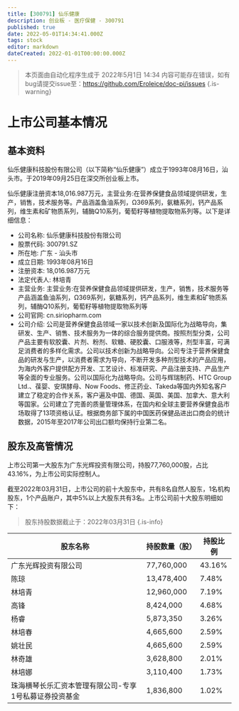 ```yaml
---
title: [300791] 仙乐健康
description: 创业板 - 医疗保健 - 300791
published: true
date: 2022-05-01T14:34:41.000Z
tags: stock
editor: markdown
dateCreated: 2022-01-01T00:00:00.000Z
---
```


> 本页面由自动化程序生成于 2022年5月1日 14:34
> 内容可能存在错误，如有bug请提交issue至：https://github.com/Eroleice/doc-pi/issues
{.is-warning}

# 上市公司基本情况

## 基本资料

仙乐健康科技股份有限公司（以下简称“仙乐健康”）成立于1993年08月16日，汕头市。于2019年09月25日在深交所创业板上市。

仙乐健康注册资本18,016.987万元，主营业务:在营养保健食品领域提供研发，生产，销售，技术服务等。产品涵盖鱼油系列，Ω369系列，氨糖系列，钙产品系列，维生素和矿物质系列，辅酶Q10系列，葡萄籽等植物提取物系列等。以下是详细信息：

- 公司名称: 仙乐健康科技股份有限公司
- 股票代码: 300791.SZ
- 所在地: 广东 - 汕头市
- 成立日期: 1993年08月16日
- 注册资本: 18,016.987万元
- 法定代表人: 林培青
- 主营业务: 主营业务:在营养保健食品领域提供研发，生产，销售，技术服务等产品涵盖鱼油系列，Ω369系列，氨糖系列，钙产品系列，维生素和矿物质系列，辅酶Q10系列，葡萄籽等植物提取物系列等
- 公司官网: cn.siriopharm.com
- 公司介绍: 公司是营养保健食品领域一家以技术创新及国际化为战略导向，集研发、生产、销售、技术服务为一体的综合服务提供商。按照剂型分类，公司产品主要有软胶囊、片剂、粉剂、软糖、硬胶囊、口服液等，剂型丰富，可满足消费者的多样化需求。公司以技术创新为战略导向。公司专注于营养保健食品的研发与生产，以消费者需求为导向，不断开发多种剂型技术的产品应用，为海内外客户提供配方开发、工艺设计、标准研究、产品注册支持、产品生产等全面的专业服务。公司以国际化为战略导向。公司与辉瑞制药、HTC Group Ltd.、葆婴、安琪酵母、Now Foods、修正药业、Takeda等国内外知名客户建立了稳定的合作关系，客户遍及中国、德国、英国、美国、加拿大、意大利等国家。公司建立了完善的质量管理体系，在国内和全球主要营养保健食品市场取得了13项资格认证。根据商务部下属的中国医药保健品进出口商会的统计数据，2015年至2017年公司出口额均保持行业第二名。


## 股东及高管情况

上市公司第一大股东为广东光辉投资有限公司，持股77,760,000股，占比43.16%，为上市公司实际控制人。

截至2022年03月31日，上市公司的前十大股东中，共有8名自然人股东，1名机构股东，1个产品账户，其中5%以上大股东共有3名。上市公司前十大股东明细如下：

> 股东持股数据截止于：2022年03月31日
{.is-info}

| 股东名称 | 持股数量（股） | 持股比例 |
| --- | --- | --- |
| 广东光辉投资有限公司 | 77,760,000 | 43.16% |
| 陈琼 | 13,478,400 | 7.48% |
| 林培青 | 12,960,000 | 7.19% |
| 高锋 | 8,424,000 | 4.68% |
| 杨睿 | 5,873,350 | 3.26% |
| 林培春 | 4,665,600 | 2.59% |
| 姚壮民 | 4,665,600 | 2.59% |
| 林奇雄 | 3,628,800 | 2.01% |
| 林培娜 | 3,110,400 | 1.73% |
| 珠海横琴长乐汇资本管理有限公司-专享1号私募证券投资基金 | 1,836,800 | 1.02% |





